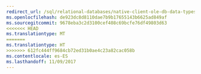 ```yaml
---
redirect_url: /sql/relational-databases/native-client-ole-db-data-types/data-types-ole-db
ms.openlocfilehash: de923dc8d8110dae7b9b17655143b6625ad849af
ms.sourcegitcommit: 9678eba3c2d3100cef408c69bcfe76df49803d63
<<<<<<< HEAD
ms.translationtype: MT
=======
ms.translationtype: HT
>>>>>>> 612fc444ff9684cb72ed31b0ae4c23a82cac058b
ms.contentlocale: es-ES
ms.lasthandoff: 11/09/2017
---
```

